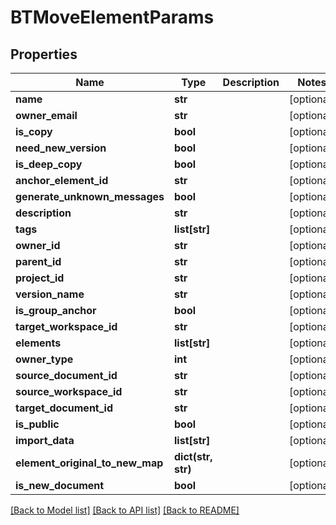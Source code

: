 # BTMoveElementParams

## Properties
Name | Type | Description | Notes
------------ | ------------- | ------------- | -------------
**name** | **str** |  | [optional] 
**owner_email** | **str** |  | [optional] 
**is_copy** | **bool** |  | [optional] 
**need_new_version** | **bool** |  | [optional] 
**is_deep_copy** | **bool** |  | [optional] 
**anchor_element_id** | **str** |  | [optional] 
**generate_unknown_messages** | **bool** |  | [optional] 
**description** | **str** |  | [optional] 
**tags** | **list[str]** |  | [optional] 
**owner_id** | **str** |  | [optional] 
**parent_id** | **str** |  | [optional] 
**project_id** | **str** |  | [optional] 
**version_name** | **str** |  | [optional] 
**is_group_anchor** | **bool** |  | [optional] 
**target_workspace_id** | **str** |  | [optional] 
**elements** | **list[str]** |  | [optional] 
**owner_type** | **int** |  | [optional] 
**source_document_id** | **str** |  | [optional] 
**source_workspace_id** | **str** |  | [optional] 
**target_document_id** | **str** |  | [optional] 
**is_public** | **bool** |  | [optional] 
**import_data** | **list[str]** |  | [optional] 
**element_original_to_new_map** | **dict(str, str)** |  | [optional] 
**is_new_document** | **bool** |  | [optional] 

[[Back to Model list]](../README.md#documentation-for-models) [[Back to API list]](../README.md#documentation-for-api-endpoints) [[Back to README]](../README.md)


